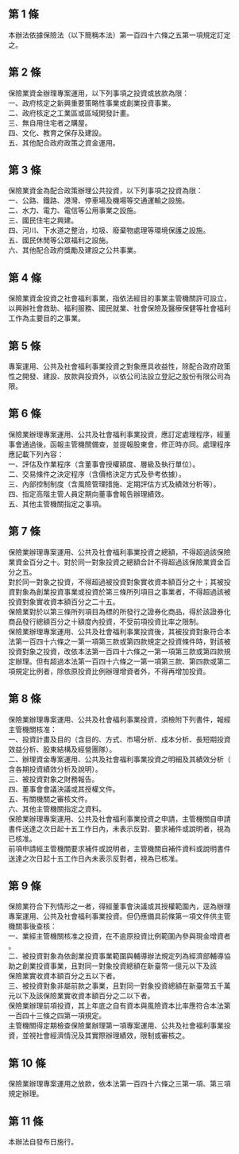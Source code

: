 第 1 條
-------
本辦法依據保險法（以下簡稱本法）第一百四十六條之五第一項規定訂定  
之。

第 2 條
-------
保險業資金辦理專案運用，以下列事項之投資或放款為限：  
一、政府核定之新興重要策略性事業或創業投資事業。  
二、政府核定之工業區或區域開發計畫。  
三、無自用住宅者之購屋。  
四、文化、教育之保存及建設。  
五、其他配合政府政策之資金運用。

第 3 條
-------
保險業資金為配合政策辦理公共投資，以下列事項之投資為限：  
一、公路、鐵路、港灣、停車場及機場等交通運輸之設施。  
二、水力、電力、電信等公用事業之設施。  
三、國民住宅之興建。  
四、河川、下水道之整治，垃圾、廢棄物處理等環境保護之設施。  
五、國民休閒等公眾福利之設施。  
六、其他配合政府獎勵及建設之公共事業。

第 4 條
-------
保險業資金投資之社會福利事業，指依法經目的事業主管機關許可設立，  
以興辦社會救助、福利服務、國民就業、社會保險及醫療保健等社會福利  
工作為主要目的之事業。

第 5 條
-------
專案運用、公共及社會福利事業投資之對象應具收益性，除配合政府政策  
性之開發、建設、放款與投資外，以依公司法設立登記之股份有限公司為  
限。

第 6 條
-------
保險業辦理專案運用、公共及社會福利事業投資，應訂定處理程序，經董  
事會通過後，函報主管機關備查，並提報股東會，修正時亦同。處理程序  
應記載下列內容：  
一、評估及作業程序（含董事會授權額度、層級及執行單位）。  
二、交易條件之決定程序（含價格決定方式及參考依據）。  
三、內部控制制度（含風險管理措施、定期評估方式及績效分析等）。  
四、指定高階主管人員定期向董事會報告辦理績效。  
五、其他主管機關指定之事項。

第 7 條
-------
保險業辦理專案運用、公共及社會福利事業投資之總額，不得超過該保險  
業資金百分之十。對於同一對象投資之總額合計不得超過該保險業資金百  
分之五。  
對於同一對象之投資，不得超過被投資對象實收資本額百分之十；其被投  
資對象為創業投資事業或投資於第三條所列項目之事業者，不得超過該被  
投資對象實收資本額百分之二十五。  
保險業對於以第三條所列項目為標的所發行之證券化商品，得於該證券化  
商品發行總額百分之十額度內投資，不受前項投資比率之限制。  
保險業辦理專案運用、公共及社會福利事業投資後，其被投資對象符合本  
法第一百四十六條之一第一項第三款或第四款規定之投資條件時，對該被  
投資對象之投資，改依本法第一百四十六條之一第一項第三款或第四款規  
定辦理。但有超過本法第一百四十六條之一第一項第三款、第四款或第二  
項規定比例者，除依原投資比例辦理增資者外，不得再增加投資。

第 8 條
-------
保險業辦理專案運用、公共及社會福利事業投資，須檢附下列書件，報經  
主管機關核准：  
一、投資計畫及目的（含目的、方式、市場分析、成本分析、長短期投資  
    效益分析、股東結構及經營團隊）。  
二、辦理資金專案運用、公共及社會福利事業投資之明細及其績效分析（  
    含各期投資績效分析及說明）。  
三、被投資對象之財務報告。  
四、董事會會議決議或其授權文件。  
五、有關機關之審核文件。  
六、其他主管機關指定之資料。  
保險業辦理專案運用、公共及社會福利事業投資之申請，主管機關自申請  
書件送達之次日起十五工作日內，未表示反對、要求補件或說明者，視為  
已核准。  
前項申請經主管機關要求補件或說明者，主管機關自補件資料或說明書件  
送達之次日起十五工作日內未表示反對者，視為已核准。

第 9 條
-------
保險業符合下列情形之一者，得經董事會決議或其授權範圍內，逕為辦理  
專案運用、公共及社會福利事業投資。但仍應備具前條第一項文件供主管  
機關事後查核：  
一、業經主管機關核准之投資，在不逾原投資比例範圍內參與現金增資者  
    。  
二、被投資對象為依創業投資事業範圍與輔導辦法規定列為經濟部輔導協  
    助之創業投資事業，且對同一對象投資總額在新臺幣一億元以下及該  
    保險業實收資本額百分之五以下者。  
三、被投資對象非屬前款之事業，且對同一對象投資總額在新臺幣五千萬  
    元以下及該保險業實收資本額百分之二以下者。  
保險業辦理前項投資，其上年底之自有資本與風險資本比率應符合本法第  
一百四十三條之四第一項規定。  
主管機關得定期檢查保險業辦理第一項專案運用、公共及社會福利事業投  
資，並視社會經濟情況及其實際辦理績效，限制或審核之。

第 10 條
--------
保險業辦理專案運用之放款，依本法第一百四十六條之三第一項、第三項  
規定辦理。

第 11 條
--------
本辦法自發布日施行。

